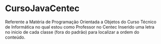 # CursoJavaCentec
Referente a Matéria de Programação Orientada a Objetos do Curso Técnico de Informática no qual estou como Professor no Centec
Inserido uma letra no inicio de cada classe (fora do padrão) para localizar a ordem do conteúdo.
